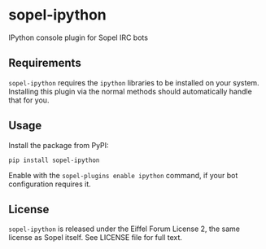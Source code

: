 # sopel-ipython
IPython console plugin for Sopel IRC bots

## Requirements

`sopel-ipython` requires the `ipython` libraries to be installed on your
system. Installing this plugin via the normal methods should automatically
handle that for you.

## Usage

Install the package from PyPI:

    pip install sopel-ipython

Enable with the `sopel-plugins enable ipython` command, if your bot
configuration requires it.

## License

`sopel-ipython` is released under the Eiffel Forum License 2, the same license
as Sopel itself. See LICENSE file for full text.
